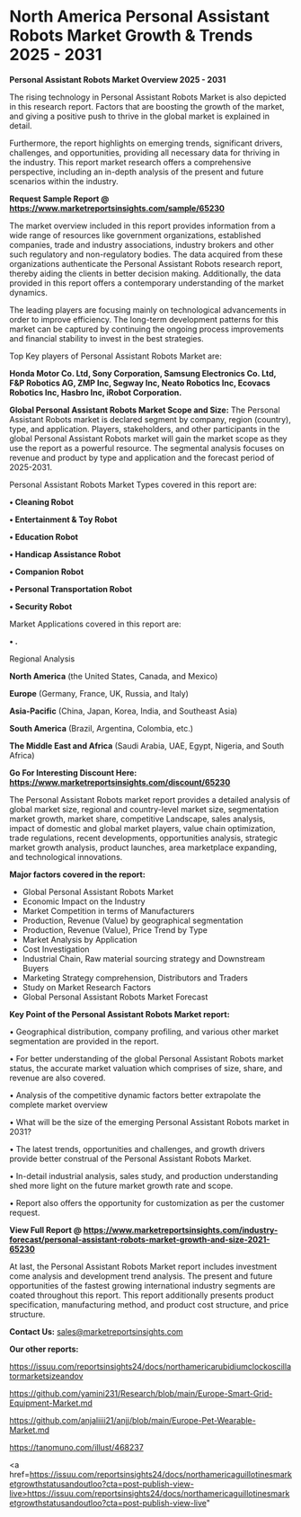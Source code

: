 # North America Personal Assistant Robots Market Growth & Trends 2025 - 2031

<Strong> Personal Assistant Robots Market Overview 2025 - 2031</strong>

The rising technology in Personal Assistant Robots Market is also depicted in this research report. Factors that are boosting the growth of the market, and giving a positive push to thrive in the global market is explained in detail.

Furthermore, the report highlights on emerging trends, significant drivers, challenges, and opportunities, providing all necessary data for thriving in the industry. This report market research offers a comprehensive perspective, including an in-depth analysis of the present and future scenarios within the industry.

<strong>Request Sample Report @ <a href=https://www.marketreportsinsights.com/sample/65230>https://www.marketreportsinsights.com/sample/65230</a></strong>

The market overview included in this report provides information from a wide range of resources like government organizations, established companies, trade and industry associations, industry brokers and other such regulatory and non-regulatory bodies. The data acquired from these organizations authenticate the Personal Assistant Robots research report, thereby aiding the clients in better decision making. Additionally, the data provided in this report offers a contemporary understanding of the market dynamics.

The leading players are focusing mainly on technological advancements in order to improve efficiency. The long-term development patterns for this market can be captured by continuing the ongoing process improvements and financial stability to invest in the best strategies.

Top Key players of Personal Assistant Robots Market are:

<strong>Honda Motor Co. Ltd, Sony Corporation, Samsung Electronics Co. Ltd, F&P Robotics AG, ZMP Inc, Segway Inc, Neato Robotics Inc, Ecovacs Robotics Inc, Hasbro Inc, iRobot Corporation.</strong>

<strong><b>Global Personal Assistant Robots Market Scope and Size:</b></strong>
The Personal Assistant Robots market is declared segment by company, region (country), type, and application. Players, stakeholders, and other participants in the global Personal Assistant Robots market will gain the market scope as they use the report as a powerful resource. The segmental analysis focuses on revenue and product by type and application and the forecast period of 2025-2031.

Personal Assistant Robots Market Types covered in this report are:

<strong>• Cleaning Robot

• Entertainment & Toy Robot

• Education Robot

• Handicap Assistance Robot

• Companion Robot

• Personal Transportation Robot

• Security Robot</strong>

Market Applications covered in this report are:

<strong>• .</strong> 

Regional Analysis

<strong>North America</strong> (the United States, Canada, and Mexico)

<strong>Europe</strong> (Germany, France, UK, Russia, and Italy)

<strong>Asia-Pacific</strong> (China, Japan, Korea, India, and Southeast Asia)

<strong>South America</strong> (Brazil, Argentina, Colombia, etc.)

<strong>The Middle East and Africa</strong> (Saudi Arabia, UAE, Egypt, Nigeria, and South Africa)

<strong>Go For Interesting Discount Here: <a href=https://www.marketreportsinsights.com/discount/65230>https://www.marketreportsinsights.com/discount/65230</a></strong>

The Personal Assistant Robots market report provides a detailed analysis of global market size, regional and country-level market size, segmentation market growth, market share, competitive Landscape, sales analysis, impact of domestic and global market players, value chain optimization, trade regulations, recent developments, opportunities analysis, strategic market growth analysis, product launches, area marketplace expanding, and technological innovations.

<strong><b>Major factors covered in the report:</b></strong>
<ul>
  <li>Global Personal Assistant Robots Market </li>
  <li>Economic Impact on the Industry</li>
  <li>Market Competition in terms of Manufacturers</li>
  <li>Production, Revenue (Value) by geographical segmentation</li>
  <li>Production, Revenue (Value), Price Trend by Type</li>
  <li>Market Analysis by Application</li>
  <li>Cost Investigation</li>
  <li>Industrial Chain, Raw material sourcing strategy and Downstream Buyers</li>
  <li>Marketing Strategy comprehension, Distributors and Traders</li>
  <li>Study on Market Research Factors</li>
  <li>Global Personal Assistant Robots Market Forecast</li>
</ul>

<strong><b>Key Point of the Personal Assistant Robots Market report:</b></strong>

• Geographical distribution, company profiling, and various other market segmentation are provided in the report.

• For better understanding of the global Personal Assistant Robots market status, the accurate market valuation which comprises of size, share, and revenue are also covered.

• Analysis of the competitive dynamic factors better extrapolate the complete market overview

• What will be the size of the emerging Personal Assistant Robots market in 2031?

• The latest trends, opportunities and challenges, and growth drivers provide better construal of the Personal Assistant Robots Market.

• In-detail industrial analysis, sales study, and production understanding shed more light on the future market growth rate and scope.

• Report also offers the opportunity for customization as per the customer request.

<strong><b>View Full Report @ <a href=https://www.marketreportsinsights.com/industry-forecast/personal-assistant-robots-market-growth-and-size-2021-65230>https://www.marketreportsinsights.com/industry-forecast/personal-assistant-robots-market-growth-and-size-2021-65230</a></b></strong>


At last, the Personal Assistant Robots Market report includes investment come analysis and development trend analysis. The present and future opportunities of the fastest growing international industry segments are coated throughout this report. This report additionally presents product specification, manufacturing method, and product cost structure, and price structure.

<strong>Contact Us:</strong>
sales@marketreportsinsights.com

<strong>Our other reports:</strong>

<a href=https://issuu.com/reportsinsights24/docs/northamericarubidiumclockoscillatormarketsizeandov>https://issuu.com/reportsinsights24/docs/northamericarubidiumclockoscillatormarketsizeandov</a>

<a href=https://github.com/yamini231/Research/blob/main/Europe-Smart-Grid-Equipment-Market.md>https://github.com/yamini231/Research/blob/main/Europe-Smart-Grid-Equipment-Market.md</a>

<a href=https://github.com/anjaliiii21/anjj/blob/main/Europe-Pet-Wearable-Market.md>https://github.com/anjaliiii21/anjj/blob/main/Europe-Pet-Wearable-Market.md</a>

<a href=https://tanomuno.com/illust/468237>https://tanomuno.com/illust/468237</a>

<a href=https://issuu.com/reportsinsights24/docs/northamericaguillotinesmarketgrowthstatusandoutloo?cta=post-publish-view-live>https://issuu.com/reportsinsights24/docs/northamericaguillotinesmarketgrowthstatusandoutloo?cta=post-publish-view-live</a>"
